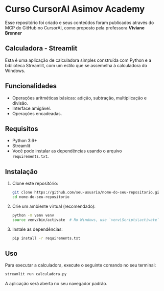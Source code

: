 # Curso CursorAI Asimov Academy
Esse repositório foi criado e seus conteúdos foram publicados através do MCP do GitHub no CursorAI, como proposto pela professora **Viviane Brenner**

## Calculadora - Streamlit

Esta é uma aplicação de calculadora simples construída com Python e a biblioteca Streamlit, com um estilo que se assemelha à calculadora do Windows.

## Funcionalidades

- Operações aritméticas básicas: adição, subtração, multiplicação e divisão.
- Interface amigável.
- Operações encadeadas.

## Requisitos

- Python 3.6+
- Streamlit
- Você pode instalar as dependências usando o arquivo `requirements.txt`.

## Instalação

1. Clone este repositório:
   ```bash
   git clone https://github.com/seu-usuario/nome-do-seu-repositorio.git
   cd nome-do-seu-repositorio
   ```

2. Crie um ambiente virtual (recomendado):
   ```bash
   python -m venv venv
   source venv/bin/activate  # No Windows, use `venv\Scripts\activate`
   ```

3. Instale as dependências:
   ```bash
   pip install -r requirements.txt
   ```

## Uso

Para executar a calculadora, execute o seguinte comando no seu terminal:

```bash
streamlit run calculadora.py
```

A aplicação será aberta no seu navegador padrão. 